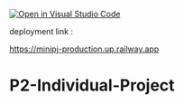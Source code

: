 [![Open in Visual Studio Code](https://classroom.github.com/assets/open-in-vscode-2e0aaae1b6195c2367325f4f02e2d04e9abb55f0b24a779b69b11b9e10269abc.svg)](https://classroom.github.com/online_ide?assignment_repo_id=19891169&assignment_repo_type=AssignmentRepo)

deployment link :

https://minipj-production.up.railway.app

# P2-Individual-Project